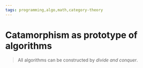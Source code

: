 ```yaml
---
tags: programming,algo,math,category-theory
---
```

# Catamorphism as prototype of algorithms

> All algorithms can be constructed by *divide and conquer*.

